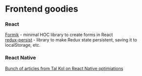 # Frontend goodies

### React
[Formik](https://github.com/jaredpalmer/formik) - minimal HOC library to create forms in React  
[redux-persist](https://github.com/rt2zz/redux-persist#basic-usage) - library to make Redux state persistent, saving it to localStorage, etc.

### React Native
[Bunch of articles from Tal Kol on React Native optimiations](https://medium.com/@talkol)  
